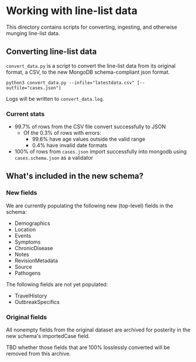 # Working with line-list data

This directory contains scripts for converting, ingesting, and otherwise munging line-list data.

## Converting line-list data

`convert_data.py` is a script to convert the line-list data from its original format, a CSV, to the new MongoDB schema-compliant json format.

```console
python3 convert_data.py --infile="latestdata.csv" [--outfile="cases.json"]
```

Logs will be written to `convert_data.log`.

### Current stats

- 99.7% of rows from the CSV file convert successfully to JSON
  + Of the 0.3% of rows with errors:
    - 99.6% have age values outside the valid range
    - 0.4% have invalid date formats
- 100% of rows from `cases.json` import successfully into mongodb using `cases.schema.json` as a validator

## What's included in the new schema?

### New fields

We are currently populating the following new (top-level) fields in the schema:

- Demographics
- Location
- Events
- Symptoms
- ChronicDisease
- Notes
- RevisionMetadata
- Source
- Pathogens

The following fields are not yet populated:

- TravelHistory
- OutbreakSpecifics

### Original fields

All nonempty fields from the original dataset are archived for posterity in the
new schema's importedCase field.

TBD whether those fields that are 100% losslessly converted will be removed from
this archive.